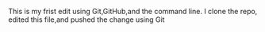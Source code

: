 This is my frist edit using Git,GitHub,and the command line.
I clone the repo, edited this file,and pushed the change using Git
